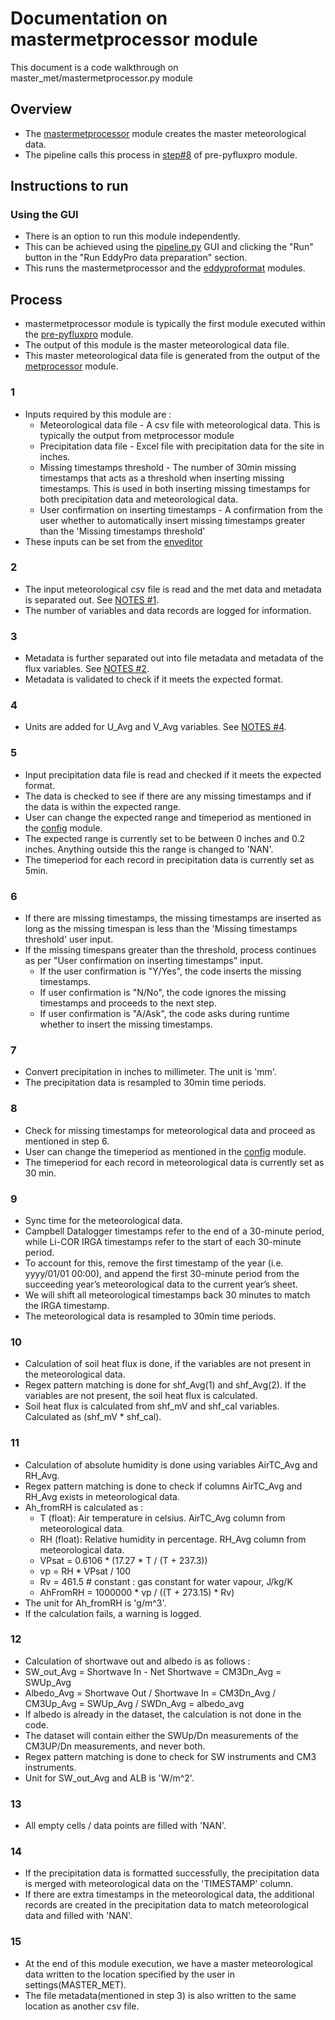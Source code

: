 # Documentation on mastermetprocessor module
This document is a code walkthrough on master_met/mastermetprocessor.py module

## Overview
- The [mastermetprocessor](https://github.com/ncsa/ameriflux-pipeline/blob/develop/ameriflux_pipeline/master_met/mastermetprocessor.py) module creates the master meteorological data.
- The pipeline calls this process in [step#8](https://github.com/ncsa/ameriflux-pipeline/blob/develop/docs/prepyfluxpro.md#8) of pre-pyfluxpro module.

## Instructions to run

### Using the GUI
- There is an option to run this module independently. 
- This can be achieved using the [pipeline.py](https://github.com/ncsa/ameriflux-pipeline/blob/develop/ameriflux_pipeline/pipeline.py) GUI and clicking the "Run" button in the "Run EddyPro data preparation" section.
- This runs the mastermetprocessor and the [eddyproformat](https://github.com/ncsa/ameriflux-pipeline/blob/develop/docs/eddypro/eddyproformat.md) modules.

## Process
- mastermetprocessor module is typically the first module executed within the [pre-pyfluxpro](https://github.com/ncsa/ameriflux-pipeline/blob/develop/docs/prepyfluxpro.md) module.
- The output of this module is the master meteorological data file.
- This master meteorological data file is generated from the output of the [metprocessor](https://github.com/ncsa/ameriflux-pipeline/blob/develop/docs/metprocessor.md) module.

### 1
- Inputs required by this module are :
  - Meteorological data file - A csv file with meteorological data. This is typically the output from metprocessor module
  - Precipitation data file - Excel file with precipitation data for the site in inches.
  - Missing timestamps threshold - The number of 30min missing timestamps that acts as a threshold when inserting missing timestamps. This is used in both inserting missing timestamps for both precipitation data and meteorological data.
  - User confirmation on inserting timestamps - A confirmation from the user whether to automatically insert missing timestamps greater than the 'Missing timestamps threshold'
- These inputs can be set from the [enveditor](https://github.com/ncsa/ameriflux-pipeline/blob/develop/docs/enveditor.md)

### 2
- The input meteorological csv file is read and the met data and metadata is separated out. See [NOTES #1](https://github.com/ncsa/ameriflux-pipeline/blob/develop/NOTES.md#1).
- The number of variables and data records are logged for information.

### 3
- Metadata is further separated out into file metadata and metadata of the flux variables. See [NOTES #2](https://github.com/ncsa/ameriflux-pipeline/blob/develop/NOTES.md#2).
- Metadata is validated to check if it meets the expected format.

### 4
- Units are added for U_Avg and V_Avg variables. See [NOTES #4](https://github.com/ncsa/ameriflux-pipeline/blob/develop/NOTES.md#4).

### 5
- Input precipitation data file is read and checked if it meets the expected format.
- The data is checked to see if there are any missing timestamps and if the data is within the expected range.
- User can change the expected range and timeperiod as mentioned in the [config](https://github.com/ncsa/ameriflux-pipeline/blob/develop/docs/config.md) module.
- The expected range is currently set to be between 0 inches and 0.2 inches. Anything outside this the range is changed to 'NAN'.
- The timeperiod for each record in precipitation data is currently set as 5min.

### 6
- If there are missing timestamps, the missing timestamps are inserted as long as the missing timespan is less than the 'Missing timestamps threshold' user input.
- If the missing timespans greater than the threshold, process continues as per "User confirmation on inserting timestamps" input.
  - If the user confirmation is "Y/Yes", the code inserts the missing timestamps.
  - If user confirmation is "N/No", the code ignores the missing timestamps and proceeds to the next step.
  - If user confirmation is "A/Ask", the code asks during runtime whether to insert the missing timestamps.

### 7
- Convert precipitation in inches to millimeter. The unit is 'mm'.
- The precipitation data is resampled to 30min time periods.

### 8
- Check for missing timestamps for meteorological data and proceed as mentioned in step 6.
- User can change the timeperiod as mentioned in the [config](https://github.com/ncsa/ameriflux-pipeline/blob/develop/docs/config.md) module.
- The timeperiod for each record in meteorological data is currently set as 30 min.

### 9
- Sync time for the meteorological data.
- Campbell Datalogger timestamps refer to the end of a 30-minute period, while Li-COR IRGA timestamps refer to the start of each 30-minute period. 
- To account for this, remove the first timestamp of the year (i.e. yyyy/01/01 00:00), and append the first 30-minute period from the succeeding year’s meteorological data to the current year’s sheet. 
- We will shift all meteorological timestamps back 30 minutes to match the IRGA timestamp.
- The meteorological data is resampled to 30min time periods.

### 10
- Calculation of soil heat flux is done, if the variables are not present in the meteorological data.
- Regex pattern matching is done for shf_Avg(1) and shf_Avg(2). If the variables are not present, the soil heat flux is calculated.
- Soil heat flux is calculated from shf_mV and shf_cal variables. Calculated as (shf_mV * shf_cal).

### 11
- Calculation of absolute humidity is done using variables AirTC_Avg and RH_Avg.
- Regex pattern matching is done to check if columns AirTC_Avg and RH_Avg exists in meteorological data.
- Ah_fromRH is calculated as :
  - T (float): Air temperature in celsius. AirTC_Avg column from meteorological data.
  - RH (float): Relative humidity in percentage. RH_Avg column from meteorological data.
  - VPsat = 0.6106 * (17.27 * T / (T + 237.3))
  - vp = RH * VPsat / 100
  - Rv = 461.5  # constant : gas constant for water vapour, J/kg/K
  - AhFromRH = 1000000 * vp / ((T + 273.15) * Rv)
- The unit for Ah_fromRH is 'g/m^3'.
- If the calculation fails, a warning is logged.

### 12
- Calculation of shortwave out and albedo is as follows :
- SW_out_Avg = Shortwave In - Net Shortwave = CM3Dn_Avg = SWUp_Avg
- Albedo_Avg = Shortwave Out / Shortwave In = CM3Dn_Avg / CM3Up_Avg = SWUp_Avg / SWDn_Avg = albedo_avg
- If albedo is already in the dataset, the calculation is not done in the code.
- The dataset will contain either the SWUp/Dn measurements of the CM3UP/Dn measurements, and never both.
- Regex pattern matching is done to check for SW instruments and CM3 instruments.
- Unit for SW_out_Avg and ALB is 'W/m^2'.

### 13
- All empty cells / data points are filled with 'NAN'.

### 14
- If the precipitation data is formatted successfully, the precipitation data is merged with meteorological data on the 'TIMESTAMP' column.
- If there are extra timestamps in the meteorological data, the additional records are created in the precipitation data to match meteorological data and filled with 'NAN'.

### 15
- At the end of this module execution, we have a master meteorological data written to the location specified by the user in settings(MASTER_MET).
- The file metadata(mentioned in step 3) is also written to the same location as another csv file.